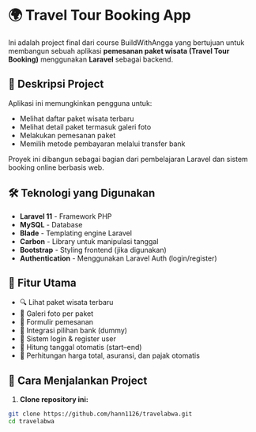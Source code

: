 # 🌍 Travel Tour Booking App

Ini adalah project final dari course BuildWithAngga yang bertujuan untuk membangun sebuah aplikasi **pemesanan paket wisata (Travel Tour Booking)** menggunakan **Laravel** sebagai backend.

## 🎯 Deskripsi Project

Aplikasi ini memungkinkan pengguna untuk:
- Melihat daftar paket wisata terbaru
- Melihat detail paket termasuk galeri foto
- Melakukan pemesanan paket
- Memilih metode pembayaran melalui transfer bank

Proyek ini dibangun sebagai bagian dari pembelajaran Laravel dan sistem booking online berbasis web.

## 🛠️ Teknologi yang Digunakan

- **Laravel 11** - Framework PHP
- **MySQL** - Database
- **Blade** - Templating engine Laravel
- **Carbon** - Library untuk manipulasi tanggal
- **Bootstrap** - Styling frontend (jika digunakan)
- **Authentication** - Menggunakan Laravel Auth (login/register)

## 📂 Fitur Utama

- 🔍 Lihat paket wisata terbaru
- 📸 Galeri foto per paket
- 📝 Formulir pemesanan
- 🏦 Integrasi pilihan bank (dummy)
- 👤 Sistem login & register user
- 📅 Hitung tanggal otomatis (start–end)
- 🧾 Perhitungan harga total, asuransi, dan pajak otomatis

## 🚀 Cara Menjalankan Project

1. **Clone repository ini:**

```bash
git clone https://github.com/hann1126/travelabwa.git
cd travelabwa
